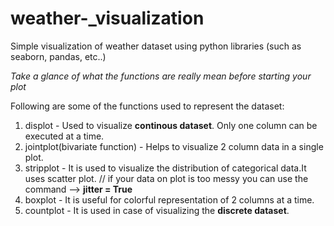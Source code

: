 # weather-_visualization
Simple visualization of weather dataset using python libraries (such as seaborn, pandas, etc..)

*Take a glance of what the functions are really mean before starting your plot*

Following are some of the functions used to represent the dataset:

1. displot - Used to visualize **continous dataset**. Only one column can be executed at a time.
2. jointplot(bivariate function) - Helps to visualize 2 column data in a single plot.
3. stripplot - It is used to visualize the distribution of categorical data.It uses scatter plot.
               // if your data on plot is too messy you can use the command --> **jitter = True**
4. boxplot - It is useful for colorful representation of 2 columns at a time.
5. countplot - It is used in case of visualizing the **discrete dataset**. 
